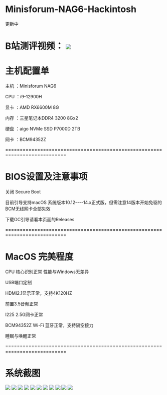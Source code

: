 # Minisforum-NAG6-Hackintosh

更新中

B站测评视频：
![](https://github.com/Xmingbai/Minisforum-NAG6-Hackintosh/blob/main/About.png)
===========================================================================
# 主机配置单
主机 ：Minisforum NAG6

CPU ：i9-12900H

显卡 ：AMD RX6600M 8G

内存 ：三星笔记本DDR4 3200 8Gx2

硬盘 ：aigo NVMe SSD P7000D 2TB

网卡 ：BCM94352Z

===========================================================================
# BIOS设置及注意事项

关闭 Secure Boot

目前引导支持macOS 系统版本10.12----14.x正式版，但需注意14版本开始免驱的BCM无线网卡全部失效

下载OC引导请看本页面的Releases

===========================================================================

# MacOS 完美程度

CPU 核心识别正常  性能与Windows无差异

USB端口定制

HDMI2.1显示正常，支持4K120HZ

前置3.5音频正常

I225 2.5G网卡正常

BCM94352Z Wi-Fi 蓝牙正常，支持隔空接力

睡眠与唤醒正常

===========================================================================
# 系统截图
![](https://github.com/Xmingbai/Minisforum-NAG6-Hackintosh/blob/main/CPU.png)
![](https://github.com/Xmingbai/Minisforum-NAG6-Hackintosh/blob/main/6600M.png)
![](https://github.com/Xmingbai/Minisforum-NAG6-Hackintosh/blob/main/USB.png)
![](https://github.com/Xmingbai/Minisforum-NAG6-Hackintosh/blob/main/ETH.png)
![](https://github.com/Xmingbai/Minisforum-NAG6-Hackintosh/blob/main/Audio.png)
![](https://github.com/Xmingbai/Minisforum-NAG6-Hackintosh/blob/main/BT.png)
![](https://github.com/Xmingbai/Minisforum-NAG6-Hackintosh/blob/main/WIFI.png)
![](https://github.com/Xmingbai/Minisforum-NAG6-Hackintosh/blob/main/Airdrop.png)
![](https://github.com/Xmingbai/Minisforum-NAG6-Hackintosh/blob/main/R23.png)
![](https://github.com/Xmingbai/Minisforum-NAG6-Hackintosh/blob/main/geekbench6-CPU.png)
![](https://github.com/Xmingbai/Minisforum-NAG6-Hackintosh/blob/main/OpenCL&Metal.png)

